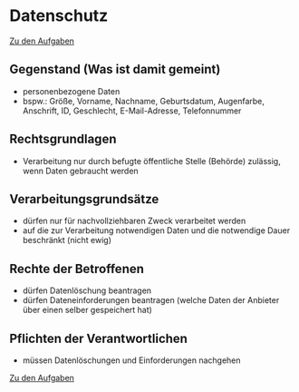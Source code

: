 # Datenschutz
[Zu den Aufgaben](/03_aufgaben-datenschutz)

## Gegenstand (Was ist damit gemeint)
- personenbezogene Daten
- bspw.: Größe, Vorname, Nachname, Geburtsdatum, Augenfarbe, Anschrift, ID, Geschlecht, E-Mail-Adresse, Telefonnummer

## Rechtsgrundlagen
- Verarbeitung nur durch befugte öffentliche Stelle (Behörde) zulässig, wenn Daten gebraucht werden

## Verarbeitungsgrundsätze
- dürfen nur für nachvollziehbaren Zweck verarbeitet werden
- auf die zur Verarbeitung notwendigen Daten und die notwendige Dauer beschränkt (nicht ewig)

## Rechte der Betroffenen
- dürfen Datenlöschung beantragen
- dürfen Dateneinforderungen beantragen (welche Daten der Anbieter über einen selber gespeichert hat)

## Pflichten der Verantwortlichen
- müssen Datenlöschungen und Einforderungen nachgehen

[Zu den Aufgaben](/03_aufgaben-datenschutz)